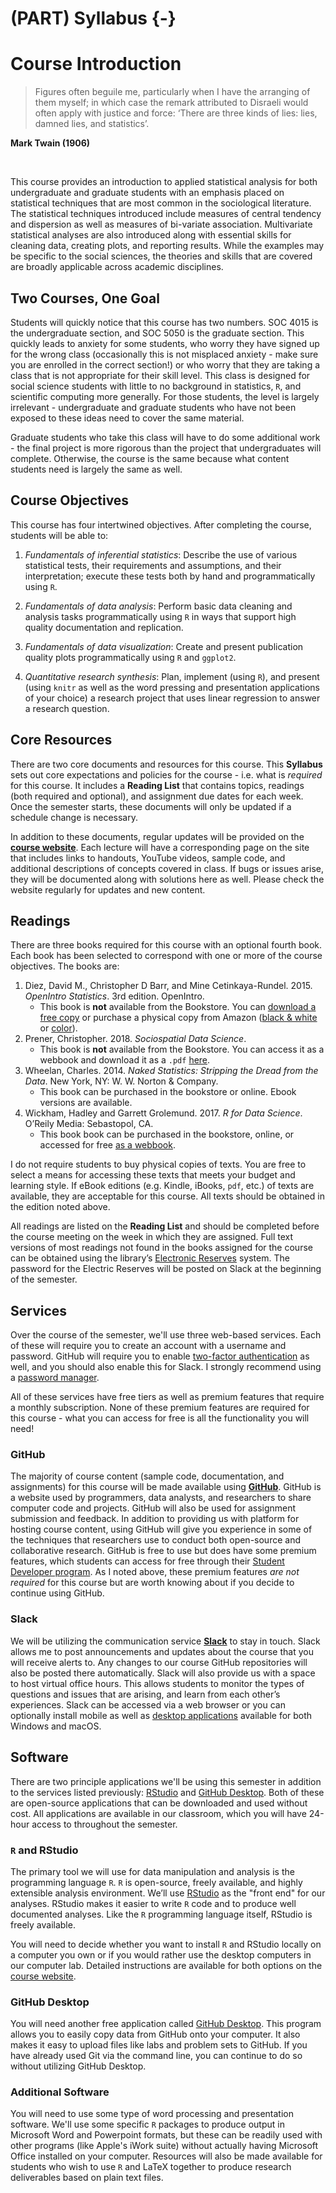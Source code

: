 # (PART) Syllabus {-}

# Course Introduction

> Figures often beguile me, particularly when I have the arranging of them myself; in which case the remark attributed to Disraeli would often apply with justice and force: ‘There are three kinds of lies: lies, damned lies, and statistics’.

**Mark Twain (1906)**

</br>

This course provides an introduction to applied statistical analysis for both undergraduate and graduate students with an emphasis placed on statistical techniques that are most common in the sociological literature. The statistical techniques introduced include measures of central tendency and dispersion as well as measures of bi-variate association. Multivariate statistical analyses are also introduced along with essential skills for cleaning data, creating plots, and reporting results. While the examples may be specific to the social sciences, the theories and skills that are covered are broadly applicable across academic disciplines.

## Two Courses, One Goal

Students will quickly notice that this course has two numbers. SOC 4015 is the undergraduate section, and SOC 5050 is the graduate section. This quickly leads to anxiety for some students, who worry they have signed up for the wrong class (occasionally this is not misplaced anxiety - make sure you are enrolled in the correct section!) or who worry that they are taking a class that is not appropriate for their skill level. This class is designed for social science students with little to no background in statistics, `R`, and scientific computing more generally. For those students, the level is largely irrelevant - undergraduate and graduate students who have not been exposed to these ideas need to cover the same material.

Graduate students who take this class will have to do some additional work - the final project is more rigorous than the project that undergraduates will complete. Otherwise, the course is the same because what content students need is largely the same as well.

## Course Objectives

This course has four intertwined objectives. After completing the
course, students will be able to:

1.  *Fundamentals of inferential statistics*: Describe the use of various statistical tests, their requirements and assumptions, and their interpretation; execute these tests both by hand and programmatically using `R`.

2.  *Fundamentals of data analysis*: Perform basic data cleaning and analysis tasks programmatically using `R` in ways that support high quality documentation and replication.

3.  *Fundamentals of data visualization*: Create and present publication quality plots programmatically using `R` and `ggplot2`.

4.  *Quantitative research synthesis*: Plan, implement (using `R`), and present (using `knitr` as well as the word pressing and presentation applications of your choice) a research project that uses linear regression to answer a research question.
    
## Core Resources

There are two core documents and resources for this course. This **Syllabus** sets out core expectations and policies for the course - i.e. what is *required* for this course. It includes a **Reading List** that contains topics, readings (both required and optional), and assignment due dates for each week. Once the semester starts, these documents will only be updated if a schedule change is necessary.

In addition to these documents, regular updates will be provided on the [**course website**](https://slu-soc5050.github.io). Each lecture will have a corresponding page on the site that includes links to handouts, YouTube videos, sample code, and additional descriptions of concepts covered in class. If bugs or issues arise, they will be documented along with solutions here as well. Please check the website regularly for updates and new content.

## Readings

There are three books required for this course with an optional fourth book. Each book has been selected to correspond with one or more of the course objectives. The books are:

1. Diez, David M., Christopher D Barr, and Mine Cetinkaya-Rundel. 2015. *OpenIntro Statistics*. 3rd edition. OpenIntro.
    * This book is **not** available from the Bookstore. You can [download a free copy](https://www.openintro.org/stat/textbook.php) or purchase a physical copy from Amazon ([black & white](https://www.amazon.com/dp/1943450048/) or [color](https://www.amazon.com/dp/1943450056/)).
2. Prener, Christopher. 2018. *Sociospatial Data Science*. 
    * This book is **not** available from the Bookstore. You can access it as a webbook and download it as a `.pdf` [here](https://chris-prener.github.io/SSDSBook/).
3. Wheelan, Charles. 2014. *Naked Statistics: Stripping the Dread from the Data*. New York, NY: W. W. Norton & Company.
    * This book can be purchased in the bookstore or online. Ebook versions are available.
4. Wickham, Hadley and Garrett Grolemund. 2017. *R for Data Science*. O’Reily Media: Sebastopol, CA.
    * This book book can be purchased in the bookstore, online, or accessed for free [as a webbook](http://r4ds.had.co.nz).

I do not require students to buy physical copies of texts. You are free to select a means for accessing these texts that meets your budget and learning style. If eBook editions (e.g. Kindle, iBooks, `pdf`, etc.) of texts are available, they are acceptable for this course. All texts should be obtained in the edition noted above.

All readings are listed on the **Reading List** and should be completed before the course meeting on the week in which they are assigned. Full text versions of most readings not found in the books assigned for the course can be obtained using the library’s [Electronic Reserves](http://eres.slu.edu/eres/coursepass.aspx?cid=4487) system. The password for the Electric Reserves will be posted on Slack at the beginning of the semester.

## Services
Over the course of the semester, we'll use three web-based services. Each of these will require you to create an account with a username and password. GitHub will require you to enable [two-factor authentication](https://en.wikipedia.org/wiki/Multi-factor_authentication) as well, and you should also enable this for Slack. I strongly recommend using a [password manager](https://lifehacker.com/5529133/five-best-password-managers).

<div class="rmdwarning">
<p>All of these services have free tiers as well as premium features that require a monthly subscription. None of these premium features are required for this course - what you can access for free is all the functionality you will need!</p>
</div>

### GitHub

The majority of course content (sample code, documentation, and assignments) for this course will be made available using **[GitHub](http://www.github.com)**. GitHub is a website used by programmers, data analysts, and researchers to share computer code and projects. GitHub will also be used for assignment submission and feedback. In addition to providing us with platform for hosting course content, using GitHub will give you experience in some of the techniques that researchers use to conduct both open-source and collaborative research. GitHub is free to use but does have some premium features, which students can access for free through their [Student Developer program](https://education.github.com/pack/). As I noted above, these premium features *are not required* for this course but are worth knowing about if you decide to continue using GitHub.

### Slack

We will be utilizing the communication service **[Slack](https://slack.com)** to stay in touch. Slack allows me to post announcements and updates about the course that you will receive alerts to. Any changes to our course GitHub repositories will also be posted there automatically. Slack will also provide us with a space to host virtual office hours. This allows students to monitor the types of questions and issues that are arising, and learn from each other’s experiences. Slack can be accessed via a web browser or you can optionally install mobile as well as [desktop applications](https://slack.com/downloads/osx) available for both Windows and macOS.

## Software
There are two principle applications we'll be using this semester in addition to the services listed previously: [RStudio](https://www.rstudio.com) and [GitHub Desktop](https://desktop.github.com). Both of these are open-source applications that can be downloaded and used without cost. All applications are available in our classroom, which you will have 24-hour access to throughout the semester. 

### `R` and RStudio

The primary tool we will use for data manipulation and analysis is the programming language `R`. `R` is open-source, freely available, and highly extensible analysis environment. We’ll use [RStudio](https://www.rstudio.com) as the "front end" for our analyses. RStudio makes it easier to write `R` code and to produce well documented analyses. Like the `R` programming language itself, RStudio is freely available. 

You will need to decide whether you want to install `R` and RStudio locally on a computer you own or if you would rather use the desktop computers in our computer lab. Detailed instructions are available for both options on the [course website](https://slu-soc5050.github.io/course-software/).

### GitHub Desktop

You will need another free application called [GitHub Desktop](https://desktop.github.com). This program allows you to easily copy data from GitHub onto your computer. It also makes it easy to upload files like labs and problem sets to GitHub. If you have already used Git via the command line, you can continue to do so without utilizing GitHub Desktop. 

### Additional Software
You will need to use some type of word processing and presentation software. We'll use some specific `R` packages to produce output in Microsoft Word and Powerpoint formats, but these can be readily used with other programs (like Apple's iWork suite) without actually having Microsoft Office installed on your computer. Resources will also be made available for students who wish to use `R` and LaTeX together to produce research deliverables based on plain text files.
